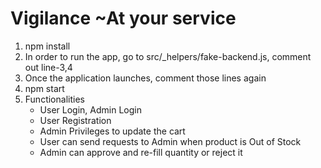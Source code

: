 # Vigilance ~At your service

1.  npm install
2.  In order to run the app, go to src/_helpers/fake-backend.js, comment out line-3,4
3.  Once the application launches, comment those lines again
4.  npm start
5.  Functionalities
    -   User Login, Admin Login
    -   User Registration
    -   Admin Privileges to update the cart
    -   User can send requests to Admin when product is Out of Stock
    -   Admin can approve and re-fill quantity or reject it